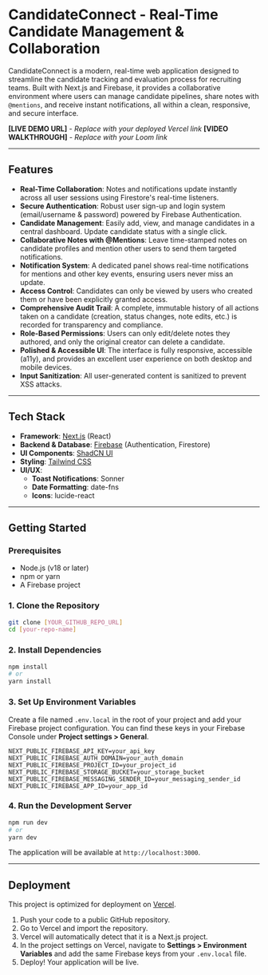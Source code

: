 # CandidateConnect - Real-Time Candidate Management & Collaboration

CandidateConnect is a modern, real-time web application designed to streamline the candidate tracking and evaluation process for recruiting teams. Built with Next.js and Firebase, it provides a collaborative environment where users can manage candidate pipelines, share notes with `@mentions`, and receive instant notifications, all within a clean, responsive, and secure interface.

**[LIVE DEMO URL]** - *Replace with your deployed Vercel link*
**[VIDEO WALKTHROUGH]** - *Replace with your Loom link*

---

## Features

*   **Real-Time Collaboration**: Notes and notifications update instantly across all user sessions using Firestore's real-time listeners.
*   **Secure Authentication**: Robust user sign-up and login system (email/username & password) powered by Firebase Authentication.
*   **Candidate Management**: Easily add, view, and manage candidates in a central dashboard. Update candidate status with a single click.
*   **Collaborative Notes with @Mentions**: Leave time-stamped notes on candidate profiles and mention other users to send them targeted notifications.
*   **Notification System**: A dedicated panel shows real-time notifications for mentions and other key events, ensuring users never miss an update.
*   **Access Control**: Candidates can only be viewed by users who created them or have been explicitly granted access.
*   **Comprehensive Audit Trail**: A complete, immutable history of all actions taken on a candidate (creation, status changes, note edits, etc.) is recorded for transparency and compliance.
*   **Role-Based Permissions**: Users can only edit/delete notes they authored, and only the original creator can delete a candidate.
*   **Polished & Accessible UI**: The interface is fully responsive, accessible (a11y), and provides an excellent user experience on both desktop and mobile devices.
*   **Input Sanitization**: All user-generated content is sanitized to prevent XSS attacks.

---

## Tech Stack

*   **Framework**: [Next.js](https://nextjs.org/) (React)
*   **Backend & Database**: [Firebase](https://firebase.google.com/) (Authentication, Firestore)
*   **UI Components**: [ShadCN UI](https://ui.shadcn.com/)
*   **Styling**: [Tailwind CSS](https://tailwindcss.com/)
*   **UI/UX**:
    *   **Toast Notifications**: Sonner
    *   **Date Formatting**: date-fns
    *   **Icons**: lucide-react

---

## Getting Started

### Prerequisites

*   Node.js (v18 or later)
*   npm or yarn
*   A Firebase project

### 1. Clone the Repository

```bash
git clone [YOUR_GITHUB_REPO_URL]
cd [your-repo-name]
```

### 2. Install Dependencies

```bash
npm install
# or
yarn install
```

### 3. Set Up Environment Variables

Create a file named `.env.local` in the root of your project and add your Firebase project configuration. You can find these keys in your Firebase Console under **Project settings > General**.

```
NEXT_PUBLIC_FIREBASE_API_KEY=your_api_key
NEXT_PUBLIC_FIREBASE_AUTH_DOMAIN=your_auth_domain
NEXT_PUBLIC_FIREBASE_PROJECT_ID=your_project_id
NEXT_PUBLIC_FIREBASE_STORAGE_BUCKET=your_storage_bucket
NEXT_PUBLIC_FIREBASE_MESSAGING_SENDER_ID=your_messaging_sender_id
NEXT_PUBLIC_FIREBASE_APP_ID=your_app_id
```

### 4. Run the Development Server

```bash
npm run dev
# or
yarn dev
```

The application will be available at `http://localhost:3000`.

---

## Deployment

This project is optimized for deployment on [Vercel](https://vercel.com/).

1.  Push your code to a public GitHub repository.
2.  Go to Vercel and import the repository.
3.  Vercel will automatically detect that it is a Next.js project.
4.  In the project settings on Vercel, navigate to **Settings > Environment Variables** and add the same Firebase keys from your `.env.local` file.
5.  Deploy! Your application will be live. 